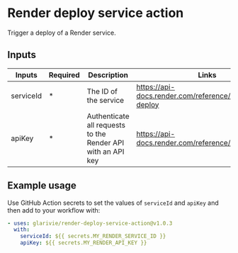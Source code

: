 # Render deploy service action

Trigger a deploy of a Render service.

## Inputs

| Inputs    | Required | Description                                                 | Links                                                |
| --------- | -------- | ----------------------------------------------------------- | ---------------------------------------------------- |
| serviceId | \*       | The ID of the service                                       | https://api-docs.render.com/reference/create-deploy  |
| apiKey    | \*       | Authenticate all requests to the Render API with an API key | https://api-docs.render.com/reference/authentication |

## Example usage

Use GitHub Action secrets to set the values of `serviceId` and `apiKey` and then add to your workflow with:

```yml
- uses: glarivie/render-deploy-service-action@v1.0.3
  with:
    serviceId: ${{ secrets.MY_RENDER_SERVICE_ID }}
    apiKey: ${{ secrets.MY_RENDER_API_KEY }}
```
